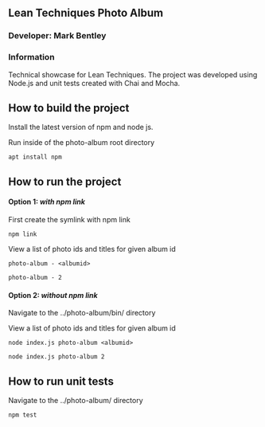 
## Lean Techniques Photo Album

### Developer: Mark Bentley

### Information
Technical showcase for Lean Techniques. The project was developed using Node.js and unit tests created with Chai and Mocha. 

## How to build the project
Install the latest version of npm and node js.

Run inside of the photo-album root directory
```
apt install npm
```

## How to run the project 
#### Option 1: *with npm link*
First create the symlink with npm link
```
npm link
```

View a list of photo ids and titles for given album id
```
photo-album - <albumid>

photo-album - 2
``` 

#### Option 2: *without npm link*
Navigate to the ../photo-album/bin/ directory

View a list of photo ids and titles for given album id
```
node index.js photo-album <albumid>

node index.js photo-album 2
``` 



## How to run unit tests

Navigate to the ../photo-album/ directory
```
npm test
```

